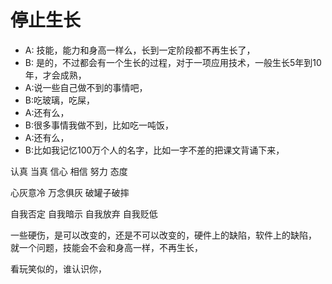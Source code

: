 # 停止生长



* A: 技能，能力和身高一样么，长到一定阶段都不再生长了，
* B: 是的，不过都会有一个生长的过程，对于一项应用技术，一般生长5年到10年，才会成熟，
* A:说一些自己做不到的事情吧，
* B:吃玻璃，吃屎，
* A:还有么，
* B:很多事情我做不到，比如吃一吨饭，
* A:还有么，
* B:比如我记忆100万个人的名字，比如一字不差的把课文背诵下来，

认真 当真 信心 相信 努力 态度

心灰意冷 万念俱灰 破罐子破摔

自我否定 自我暗示 自我放弃 自我贬低

一些硬伤，是可以改变的，还是不可以改变的，硬件上的缺陷，软件上的缺陷， 就一个问题，技能会不会和身高一样，不再生长，

看玩笑似的，谁认识你，


